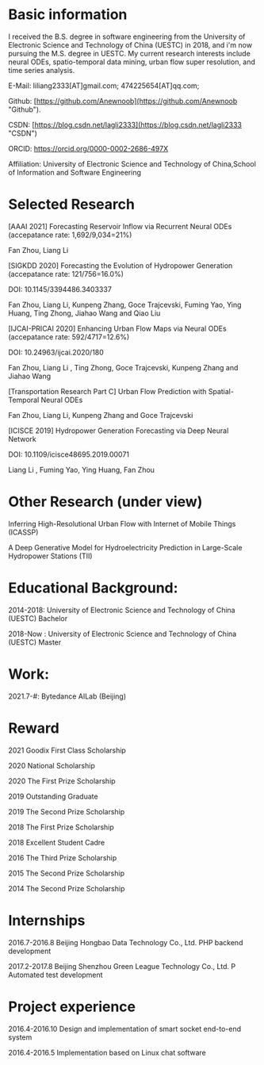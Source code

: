 # Basic information
I received the B.S. degree in software engineering from the University of Electronic Science and Technology of China (UESTC) in 2018, and i'm now pursuing the M.S. degree in UESTC. My current research interests include neural ODEs, spatio-temporal data mining, urban flow super resolution, and time series analysis.

E-Mail: liliang2333[AT]gmail.com;  474225654[AT]qq.com;

Github: [https://github.com/Anewnoob](https://github.com/Anewnoob "Github").

CSDN: [https://blog.csdn.net/lagli2333](https://blog.csdn.net/lagli2333 "CSDN")

ORCID: https://orcid.org/0000-0002-2686-497X

Affiliation: University of Electronic Science and Technology of China,School of Information and Software Engineering

# Selected Research

[AAAI 2021] Forecasting Reservoir Inflow via Recurrent Neural ODEs (accepatance rate: 1,692/9,034=21%)

Fan Zhou, Liang Li

[SIGKDD 2020] Forecasting the Evolution of Hydropower Generation (accepatance rate: 121/756=16.0%)

DOI: 10.1145/3394486.3403337

Fan Zhou, Liang Li, Kunpeng Zhang, Goce Trajcevski, Fuming Yao, Ying Huang, Ting Zhong, Jiahao Wang and Qiao Liu


[IJCAI-PRICAI 2020] Enhancing Urban Flow Maps via Neural ODEs (accepatance rate: 592/4717=12.6%)

DOI: 10.24963/ijcai.2020/180

Fan Zhou, Liang Li , Ting Zhong, Goce Trajcevski, Kunpeng Zhang and Jiahao Wang


[Transportation Research Part C] Urban Flow Prediction with Spatial-Temporal Neural ODEs 

Fan Zhou, Liang Li, Kunpeng Zhang and Goce Trajcevski


[ICISCE 2019] Hydropower Generation Forecasting via Deep Neural Network

DOI: 10.1109/icisce48695.2019.00071

Liang Li , Fuming Yao, Ying Huang, Fan Zhou


# Other Research (under view)

Inferring High-Resolutional Urban Flow with Internet of Mobile Things (ICASSP)

A Deep Generative Model for Hydroelectricity Prediction in Large-Scale Hydropower Stations (TII)

# Educational Background:
2014-2018: University of Electronic Science and Technology of China (UESTC)  Bachelor

2018-Now : University of Electronic Science and Technology of China (UESTC)  Master

# Work:
2021.7-#: Bytedance AILab (Beijing)
        
# Reward
2021 Goodix First Class Scholarship

2020 National Scholarship

2020 The First Prize Scholarship

2019 Outstanding Graduate

2019 The Second Prize Scholarship

2018 The First Prize Scholarship

2018 Excellent Student Cadre

2016 The Third Prize Scholarship

2015 The Second Prize Scholarship

2014 The Second Prize Scholarship

# Internships
2016.7-2016.8 Beijing Hongbao Data Technology Co., Ltd. PHP backend development

2017.2-2017.8 Beijing Shenzhou Green League Technology Co., Ltd. P Automated test development

# Project experience
2016.4-2016.10 Design and implementation of smart socket end-to-end system

2016.4-2016.5 Implementation based on Linux chat software
